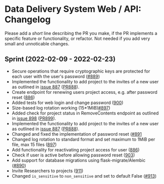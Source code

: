 # Data Delivery System Web / API: Changelog

Please add a _short_ line describing the PR you make, if the PR implements a specific feature or functionality, or refactor. Not needed if you add very small and unnoticable changes.

## Sprint (2022-02-09 - 2022-02-23)
* Secure operations that require cryptographic keys are protected for each user with the user's password ([#889](https://github.com/ScilifelabDataCentre/dds_web/pull/889))
* Implemented the functionality to add project to the invites of a new user as outlined in [issue 887](https://github.com/scilifelabdatacentre/dds_web/issues/887) ([PR888](https://github.com/ScilifelabDataCentre/dds_web/pull/888)).
* Create endpoint for renewing users project access, e.g. after password reset ([886](https://github.com/ScilifelabDataCentre/dds_web/pull/885))
* Added tests for web login and change password ([900](https://github.com/ScilifelabDataCentre/dds_web/pull/900))
* Size-based log rotation working (15*1MiB)[#897](https://github.com/ScilifelabDataCentre/dds_web/pull/897))
* Added check for project status in RemoveContents endpoint as outlined in [issue 898](https://github.com/ScilifelabDataCentre/dds_web/issues/898) ([PR899](https://github.com/ScilifelabDataCentre/dds_web/pull/899)). 
* Implemented the functionality to add project to the invites of a new user as outlined in [issue 887](https://github.com/scilifelabdatacentre/dds_web/issues/887) ([PR888](https://github.com/ScilifelabDataCentre/dds_web/pull/888)).
* Changed and fixed the implementation of password reset ([#891](https://github.com/ScilifelabDataCentre/dds_web/pull/891)
* Changed log rotation to standard format and set maximum to 1MiB per file, max 15 files ([897](https://github.com/ScilifelabDataCentre/dds_web/pull/897))
* Add functionality for reactivating project access for user ([886](https://github.com/ScilifelabDataCentre/dds_web/pull/886))
* Check if user is active before allowing password reset ([903](https://github.com/ScilifelabDataCentre/dds_web/pull/903))
* Add support for database migrations using flask-migrate/Alembic ([#890](https://github.com/ScilifelabDataCentre/dds_web/pull/890))
* Invite Researchers to projects ([911](https://github.com/ScilifelabDataCentre/dds_web/pull/911))
* Changed `is_sensitive` to `non_sensitive` and set to default False ([#913](https://github.com/ScilifelabDataCentre/dds_web/pull/913))